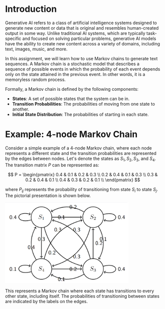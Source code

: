 # Introduction
Generative AI refers to a class of artificial intelligence systems designed to generate new content or data that is original and resembles human-created output in some way. Unlike traditional AI systems, which are typically task-specific and focused on solving particular problems, generative AI models have the ability to create new content across a variety of domains, including text, images, music, and more.

In this assignment, we will learn how to use Markov chains to generate text sequences. A Markov chain is a stochastic model that describes a sequence of possible events in which the probability of each event depends only on the state attained in the previous event. In other words, it is a memoryless random process.

Formally, a Markov chain is defined by the following components:

- **States**: A set of possible states that the system can be in.
- **Transition Probabilities**: The probabilities of moving from one state to another.
- **Initial State Distribution**: The probabilities of starting in each state.

# Example: 4-node Markov Chain
Consider a simple example of a 4-node Markov chain, where each node represents a different state and the transition probabilities are represented by the edges between nodes. Let's denote the states as $S_1, S_2, S_3,$ and $S_4$. The transition matrix $P$ can be represented as:

$$
P = \begin{pmatrix}
0.4 & 0.1 & 0.2 & 0.3 \\
0.2 & 0.4 & 0.1 & 0.3 \\
0.3 & 0.2 & 0.4 & 0.1 \\
0.4 & 0.3 & 0.2 & 0.1 \\
\end{pmatrix}
$$

where $P_{ij}$ represents the probability of transitioning from state $S_i$ to state $S_j$.  The pictorial presentation is shown below.

<img src="MC4.png" alt="MC4" class="center" width="400px">

This represents a Markov chain where each state has transitions to every other state, including itself. The probabilities of transitioning between states are indicated by the labels on the edges.

